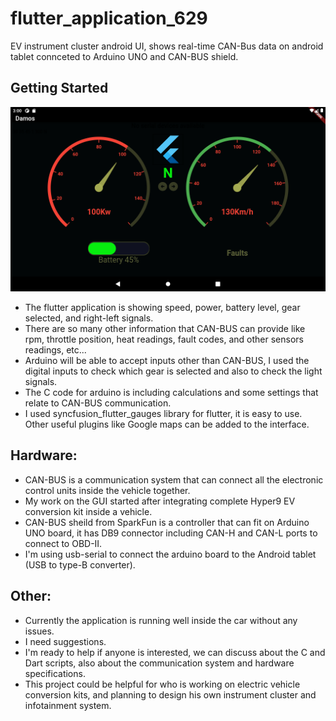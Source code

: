 # flutter_application_629

EV instrument cluster android UI, shows real-time CAN-Bus data on android tablet connceted to Arduino UNO and CAN-BUS shield. 

## Getting Started
![Screenshot](assets/Screenshot_1669986012.png)

- The flutter application is showing speed, power, battery level, gear selected, and right-left signals.
- There are so many other information that CAN-BUS can provide like rpm, throttle position, heat readings, fault codes, and other sensors readings,  etc...
- Arduino will be able to accept inputs other than CAN-BUS, I used the digital inputs to check which gear is selected and also to check the light signals.
- The C code for arduino is including calculations and some settings that relate to CAN-BUS communication.
- I used syncfusion_flutter_gauges library for flutter, it is easy to use.
Other useful plugins like Google maps can be added to the interface.

## Hardware:
- CAN-BUS is a communication system that can connect all the electronic control units inside the vehicle together.
- My work on the GUI started after integrating complete Hyper9 EV conversion kit inside a vehicle.
- CAN-BUS sheild from SparkFun is a controller that can fit on Arduino UNO board, it has DB9 connector including CAN-H and CAN-L ports to connect to OBD-II.
- I'm using usb-serial to connect the arduino board to the Android tablet (USB to type-B converter).

## Other:  
- Currently the application is running well inside the car without any issues.
- I need suggestions.
- I'm ready to help if anyone is interested, we can discuss about the C and Dart scripts, also about the communication system and hardware specifications.
- This project could be helpful for who is working on electric vehicle conversion kits, and planning to design his own instrument cluster and infotainment system.